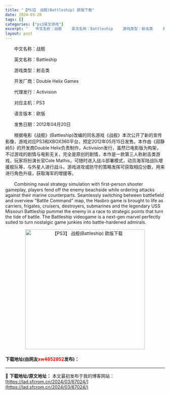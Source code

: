 ```yaml
---
title: "【PS3】 战舰(Battleship) 欧版下载"
date: 2024-03-28
tags: []
categories: ["ps3英文游戏"]
excerpt: "　　中文名称：战舰 　　英文名称：Battleship 　　游戏类型：射击类 　　开发厂商：Double Helix Games 　　代理发行：Activision 　　对应主机：PS3 　　语言版本：欧版 　　发售日期：2012年04月20日 　　根据电影《战舰》(Battleship)改编的同名&hellip;"
layout: post
---
```


 <p>　　中文名称：战舰</p> <p>　　英文名称：Battleship</p> <p>　　游戏类型：射击类</p> <p>　　开发厂商：Double Helix Games</p> <p>　　代理发行：Activision</p> <p>　　对应主机：PS3</p> <p>　　语言版本：欧版</p> <p>　　发售日期：2012年04月20日</p> <p>　　根据电影《战舰》(Battleship)改编的同名游戏《战舰》本次公开了新的宣传影像，游戏对应PS3和XBOX360平台，预定2012年05月15日发售。本作由《寂静岭5》的开发商Double Helix负责制作，Activision发行，虽然已电影版为构架，不过游戏的剧情与电影无关，完全是原创的剧情，本作是一款第三人称射击类游戏，玩家将扮演长官Cole Mathis，可随时进入战斗部署模式，动员海军陆战队增援舰队等，与外星人进行战斗。游戏进攻或防守的策略发挥可获取相应分数，用来进行角色升级，获取海军的增援等。</p> <p>　　Combining naval strategy simulation with first-person shooter gameplay, players fend off the enemy beachside while ordering attacks against their marine counterparts. Seamlessly switching between battlefield and overview &quot;Battle Command&quot; map, the Hasbro game is brought to life as carriers, frigates, cruisers, destroyers, submarines and the legendary USS Missouri Battleship pummel the enemy in a race to strategic points that turn the tide of battle. The Battleship videogame is a next-gen marvel perfectly suited to turn nostalgic game junkies into battle-hardened admirals.</p> <p align="center"><img align="" border="0" src="https://lad.sfcrom.cn/wp-content/uploads/2024/03/20240328_66051b2c8280b.jpg" width="378" alt="【PS3】 战舰(Battleship) 欧版下载" /></p> <p><h4>下载地址(由网友<font color="red">xw4652852</font>发布)：</h4></p> 

---
📖 **下载地址/原文地址：** 本文最初发布于我的博客网站：[https://lad.sfcrom.cn/2024/03/67024/](https://lad.sfcrom.cn/2024/03/67024/)
